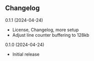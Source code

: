 Changelog
---------

0.1.1 (2024-04-24)
- License, Changelog, more setup
- Adjust line counter buffering to 128kb

0.1.0 (2024-04-24)
- Initial release
